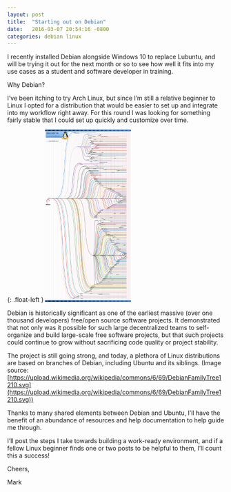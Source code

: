 ```yaml
---
layout: post
title:  "Starting out on Debian"
date:   2016-03-07 20:54:16 -0800
categories: debian linux
---
```

I recently installed Debian alongside Windows 10 to replace Lubuntu, and will be trying it out for the next month or so to see how well it fits into my use cases as a student and software developer in training.

Why Debian?

I’ve been itching to try Arch Linux, but since I’m still a relative beginner to Linux I opted for a distribution that would be easier to set up and integrate into my workflow right away.  For this round I was looking for something fairly stable that I could set up quickly and customize over time.

{: .float-left }
[![alt text](/images/debian_family_tree.jpg "Debian Family Tree")](https://upload.wikimedia.org/wikipedia/commons/6/69/DebianFamilyTree1210.svg)

Debian is historically significant as one of the earliest massive (over one thousand developers) free/open source software projects.  It demonstrated that not only was it possible for such large decentralized teams to self-organize and build large-scale free software projects, but that such projects could continue to grow without sacrificing code quality or project stability.

The project is still going strong, and today, a plethora of Linux distributions are based on branches of Debian, including Ubuntu and its siblings.  (Image source: [https://upload.wikimedia.org/wikipedia/commons/6/69/DebianFamilyTree1210.svg](https://upload.wikimedia.org/wikipedia/commons/6/69/DebianFamilyTree1210.svg))

Thanks to many shared elements between Debian and Ubuntu, I’ll have the benefit of an abundance of resources and help documentation to help guide me through.

I’ll post the steps I take towards building a work-ready environment, and if a fellow Linux beginner finds one or two posts to be helpful to them, I’ll count this a success!

Cheers,

Mark
